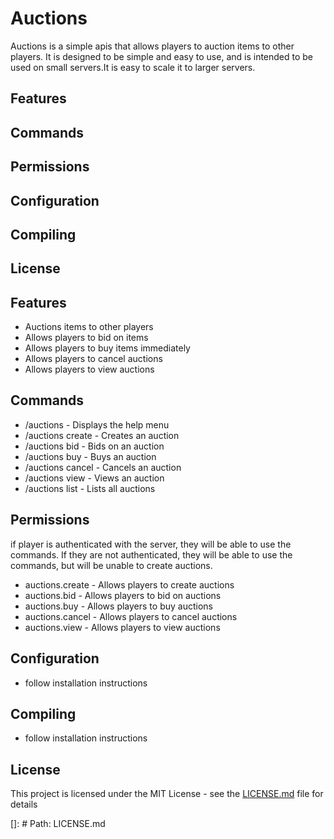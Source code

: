 # Auctions

Auctions is a simple apis that allows players to auction items to other players. It is designed to be simple and easy to use, and is intended to be used on small servers.It is easy to scale it to larger servers.

## Features
## Commands
## Permissions
## Configuration
## Compiling
## License


## Features

* Auctions items to other players
* Allows players to bid on items
* Allows players to buy items immediately
* Allows players to cancel auctions
* Allows players to view auctions


## Commands

* /auctions - Displays the help menu
* /auctions create - Creates an auction
* /auctions bid - Bids on an auction
* /auctions buy - Buys an auction
* /auctions cancel - Cancels an auction
* /auctions view - Views an auction
* /auctions list - Lists all auctions


## Permissions

if player is authenticated with the server, they will be able to use the commands. If they are not authenticated, they will be able to use the commands, but will be unable to create auctions.
* auctions.create - Allows players to create auctions
* auctions.bid - Allows players to bid on auctions
* auctions.buy - Allows players to buy auctions
* auctions.cancel - Allows players to cancel auctions
* auctions.view - Allows players to view auctions


## Configuration

* follow installation instructions


## Compiling

* follow installation instructions


## License

This project is licensed under the MIT License - see the [LICENSE.md](LICENSE.md) file for details

[]: # Path: LICENSE.md

